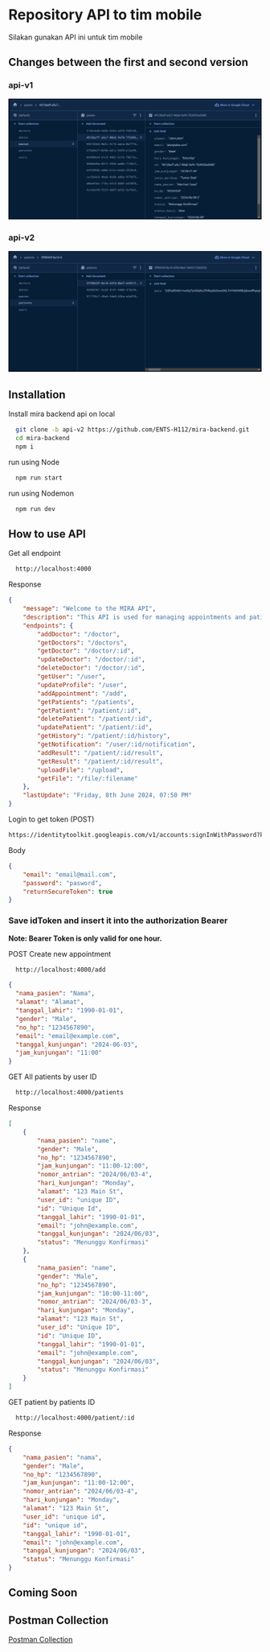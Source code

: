 
# Repository API to tim mobile

Silakan gunakan API ini untuk tim mobile

## Changes between the first and second version
### api-v1
![App Screenshot](api-v1.png)

### api-v2
![App Screenshot](api-v2.png)


## Installation

Install mira backend api on local

```bash
  git clone -b api-v2 https://github.com/ENTS-H112/mira-backend.git
  cd mira-backend
  npm i
```

run using Node
```bash
  npm run start
```

run using Nodemon
```bash
  npm run dev
```

## How to use API

Get all endpoint
```bash
  http://localhost:4000
```
Response
```json
{
    "message": "Welcome to the MIRA API",
    "description": "This API is used for managing appointments and patients data",
    "endpoints": {
        "addDoctor": "/doctor",
        "getDoctors": "/doctors",
        "getDoctor": "/doctor/:id",
        "updateDoctor": "/doctor/:id",
        "deleteDoctor": "/doctor/:id",
        "getUser": "/user",
        "updateProfile": "/user",
        "addAppointment": "/add",
        "getPatients": "/patients",
        "getPatient": "/patient/:id",
        "deletePatient": "/patient/:id",
        "updatePatient": "/patient/:id",
        "getHistory": "/patient/:id/history",
        "getNotification": "/user/:id/notification",
        "addResult": "/patient/:id/result",
        "getResult": "/patient/:id/result",
        "uploadFile": "/upload",
        "getFile": "/file/:filename"
    },
    "lastUpdate": "Friday, 8th June 2024, 07:50 PM"
}
```

Login to get token (POST)

```bash
https://identitytoolkit.googleapis.com/v1/accounts:signInWithPassword?key={key}
```
Body
```json
{
    "email": "email@mail.com",
    "password": "pasword",
    "returnSecureToken": true
}
```

### Save idToken and insert it into the authorization Bearer
<b>Note: Bearer Token is only valid for one hour.</b>

POST Create new appointment


```bash
  http://localhost:4000/add
```
```json
{
  "nama_pasien": "Nama",
  "alamat": "Alamat",
  "tanggal_lahir": "1990-01-01",
  "gender": "Male",
  "no_hp": "1234567890",
  "email": "email@example.com",
  "tanggal_kunjungan": "2024-06-03",
  "jam_kunjungan": "11:00"
}
```

GET All patients by user ID
```bash
  http://localhost:4000/patients
```

Response
```json
[
    {
        "nama_pasien": "name",
        "gender": "Male",
        "no_hp": "1234567890",
        "jam_kunjungan": "11:00-12:00",
        "nomor_antrian": "2024/06/03-4",
        "hari_kunjungan": "Monday",
        "alamat": "123 Main St",
        "user_id": "unique ID",
        "id": "Unique Id",
        "tanggal_lahir": "1990-01-01",
        "email": "john@example.com",
        "tanggal_kunjungan": "2024/06/03",
        "status": "Menunggu Konfirmasi"
    },
    {
        "nama_pasien": "name",
        "gender": "Male",
        "no_hp": "1234567890",
        "jam_kunjungan": "10:00-11:00",
        "nomor_antrian": "2024/06/03-3",
        "hari_kunjungan": "Monday",
        "alamat": "123 Main St",
        "user_id": "Unique ID",
        "id": "Unique ID",
        "tanggal_lahir": "1990-01-01",
        "email": "john@example.com",
        "tanggal_kunjungan": "2024/06/03",
        "status": "Menunggu Konfirmasi"
    }
]
```

GET patient by patients ID

```bash
  http://localhost:4000/patient/:id
```
Response
```json
{
    "nama_pasien": "nama",
    "gender": "Male",
    "no_hp": "1234567890",
    "jam_kunjungan": "11:00-12:00",
    "nomor_antrian": "2024/06/03-4",
    "hari_kunjungan": "Monday",
    "alamat": "123 Main St",
    "user_id": "unique id",
    "id": "unique id",
    "tanggal_lahir": "1990-01-01",
    "email": "john@example.com",
    "tanggal_kunjungan": "2024/06/03",
    "status": "Menunggu Konfirmasi"
}
```
## Coming Soon

## Postman Collection

 [Postman Collection](https://planetary-desert-87791.postman.co/workspace/New-Team-Workspace~04bf919a-1924-46ef-a272-1654e0d870ab/collection/24413897-491a24f2-df66-4b40-aba0-a6729b331c06?action=share&creator=24413897)

